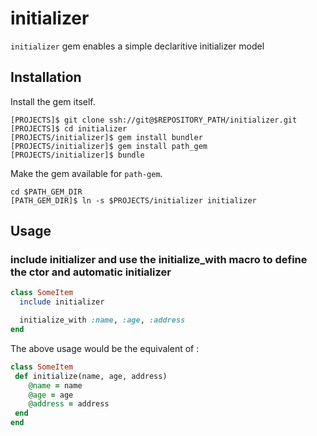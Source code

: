 initializer
======

`initializer` gem enables a simple declaritive initializer model

## Installation

Install the gem itself.

    [PROJECTS]$ git clone ssh://git@$REPOSITORY_PATH/initializer.git
    [PROJECTS]$ cd initializer
    [PROJECTS/initializer]$ gem install bundler
    [PROJECTS/initializer]$ gem install path_gem
    [PROJECTS/initializer]$ bundle

Make the gem available for `path-gem`.

    cd $PATH_GEM_DIR
    [PATH_GEM_DIR]$ ln -s $PROJECTS/initializer initializer

## Usage

### include initializer and use the initialize_with macro to define the ctor and automatic initializer
```ruby
class SomeItem
  include initializer

  initialize_with :name, :age, :address
end
```

The above usage would be the equivalent of :
```ruby
class SomeItem
 def initialize(name, age, address)
    @name = name
    @age = age
    @address = address
 end
end
```
